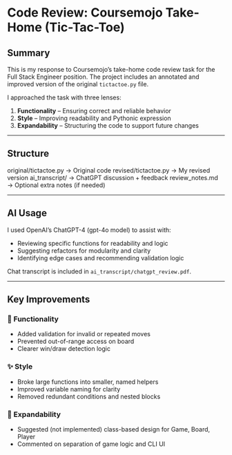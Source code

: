 # Code Review: Coursemojo Take-Home (Tic-Tac-Toe)

## Summary

This is my response to Coursemojo’s take-home code review task for the Full Stack Engineer position. The project includes an annotated and improved version of the original `tictactoe.py` file.

I approached the task with three lenses:
1. **Functionality** – Ensuring correct and reliable behavior
2. **Style** – Improving readability and Pythonic expression
3. **Expandability** – Structuring the code to support future changes

---

## Structure

original/tictactoe.py → Original code
revised/tictactoe.py → My revised version
ai_transcript/ → ChatGPT discussion + feedback
review_notes.md → Optional extra notes (if needed)


---

## AI Usage

I used OpenAI’s ChatGPT-4 (gpt-4o model) to assist with:
- Reviewing specific functions for readability and logic
- Suggesting refactors for modularity and clarity
- Identifying edge cases and recommending validation logic

Chat transcript is included in `ai_transcript/chatgpt_review.pdf`.

---

## Key Improvements

### 🔧 Functionality
- Added validation for invalid or repeated moves
- Prevented out-of-range access on board
- Clearer win/draw detection logic

### ✨ Style
- Broke large functions into smaller, named helpers
- Improved variable naming for clarity
- Removed redundant conditions and nested blocks

### 🔮 Expandability
- Suggested (not implemented) class-based design for Game, Board, Player
- Commented on separation of game logic and CLI UI
